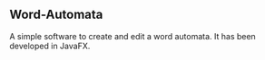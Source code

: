 ## **Word-Automata**
A simple software to create and edit a word automata. It has been developed in JavaFX.
